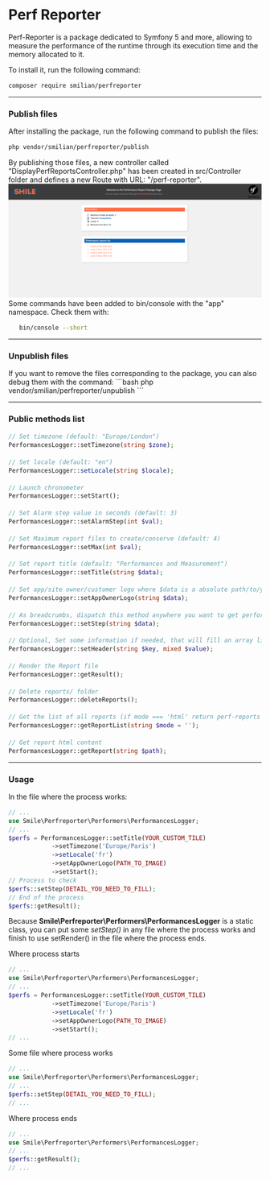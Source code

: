 # Perf Reporter

Perf-Reporter is a package dedicated to Symfony 5 and more, allowing to measure the performance of the runtime through its execution time and the memory allocated to it.

To install it, run the following command:
```bash
composer require smilian/perfreporter
```
<hr>
<h3>Publish files</h3>

After installing the package, run the following command to publish the files:
```bash
php vendor/smilian/perfreporter/publish
```

By publishing those files, a new controller called "DisplayPerfReportsController.php" has been created in src/Controller folder and defines a new Route with URL: "/perf-reporter".
<img src="https://github.com/Fred-QS/Perf-Reporter/blob/main/public/img/screenshot1.png" alt="screenshot1">
Some commands have been added to bin/console with the "app" namespace.
Check them with:
```bash
   bin/console --short
```
<hr>
<h3>Unpublish files</h3>
If you want to remove the files corresponding to the package, you can also debug them with the command:
```bash
php vendor/smilian/perfreporter/unpublish
```
<hr>
<h3>Public methods list</h3>

```php
// Set timezone (default: "Europe/London")
PerformancesLogger::setTimezone(string $zone);

// Set locale (default: "en")
PerformancesLogger::setLocale(string $locale);

// Launch chronometer
PerformancesLogger::setStart();

// Set Alarm step value in seconds (default: 3)
PerformancesLogger::setAlarmStep(int $val);

// Set Maximum report files to create/conserve (default: 4)
PerformancesLogger::setMax(int $val);

// Set report title (default: "Performances and Measurement")
PerformancesLogger::setTitle(string $data);

// Set app/site owner/customer logo where $data is a absolute path/to/your/image
PerformancesLogger::setAppOwnerLogo(string $data);

// As breadcrumbs, dispatch this method anywhere you want to get performances
PerformancesLogger::setStep(string $data);

// Optional, Set some information if needed, that will fill an array like self::$header[$key] = $value;
PerformancesLogger::setHeader(string $key, mixed $value);

// Render the Report file
PerformancesLogger::getResult();

// Delete reports/ folder
PerformancesLogger::deleteReports();

// Get the list of all reports (if mode === 'html' return perf-reports template, but if mode === '' as default, will return reports list)
PerformancesLogger::getReportList(string $mode = '');

// Get report html content
PerformancesLogger::getReport(string $path);
```
<hr>
<h3>Usage</h3>

In the file where the process works:
```php
// ...
use Smile\Perfreporter\Performers\PerformancesLogger;
// ...
$perfs = PerformancesLogger::setTitle(YOUR_CUSTOM_TILE)
            ->setTimezone('Europe/Paris')
            ->setLocale('fr')
            ->setAppOwnerLogo(PATH_TO_IMAGE)
            ->setStart();
// Process to check
$perfs::setStep(DETAIL_YOU_NEED_TO_FILL);
// End of the process
$perfs::getResult();
```

Because <b>Smile\Perfreporter\Performers\PerformancesLogger</b> is a static class, you can put some <i>setStep()</i> in any file where the process works and finish to use setRender() in the file where the process ends.

Where process starts
```php
// ...
use Smile\Perfreporter\Performers\PerformancesLogger;
// ...
$perfs = PerformancesLogger::setTitle(YOUR_CUSTOM_TILE)
            ->setTimezone('Europe/Paris')
            ->setLocale('fr')
            ->setAppOwnerLogo(PATH_TO_IMAGE)
            ->setStart();
// ...
```
Some file where process works
```php
// ...
use Smile\Perfreporter\Performers\PerformancesLogger;
// ...
$perfs::setStep(DETAIL_YOU_NEED_TO_FILL);
// ...
```

Where process ends
```php
// ...
use Smile\Perfreporter\Performers\PerformancesLogger;
// ...
$perfs::getResult();
// ...
```